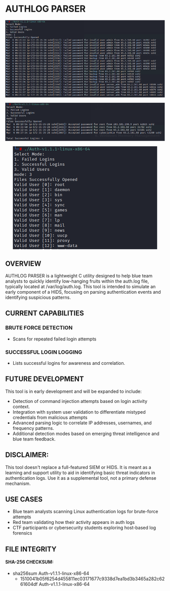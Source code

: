 # AUTHLOG PARSER

<p align="center">
  <img src="authLogParserFailedLoginsWIP.png" alt="Failed Logins">
</p>

<p align="center">
  <img src="authLogParserSuccessfulLoginsWIP.png" alt="Successful Logins">
</p>

<p align="center">
  <img src="authLogParserValidusersWIP.png" alt="Valid Users">
</p>

## OVERVIEW
AUTHLOG PARSER is a lightweight C utility designed to help blue team analysts to quickly identify low-hanging fruits within the auth.log file, typically located at /var/log/auth.log. This tool is intended to simulate an early component of a HIDS, focusing on parsing authentication events and identifying suspicious patterns.

## CURRENT CAPABILITIES
### BRUTE FORCE DETECTION
* Scans for repeated failed login attempts

### SUCCESSFUL LOGIN LOGGING
* Lists successful logins for awareness and correlation.
  
## FUTURE DEVELOPMENT
This tool is in early development and will be expanded to include:
* Detection of command injection attempts based on login activity context.
* Integration with system user validation to differentiate mistyped credentials from malicious attempts
* Advanced parsing logic to correlate IP addresses, usernames, and frequency patterns.
* Additional detection modes based on emerging threat intelligence and blue team feedback.

## DISCLAIMER:
This tool doesn't replace a full-featured SIEM or HIDS. It is meant as a learning and support utility to aid in identifying basic threat indicators in authentication logs. Use it as a supplemental tool, not a primary defense mechanism.

## USE CASES
* Blue team analysts scanning Linux authentication logs for brute-force attempts
* Red team validating how their activity appears in auth logs
* CTF participants or cybersecurity students exploring host-based log forensics

## FILE INTEGRITY

#### SHA-256 CHECKSUM: 
 - sha256sum Auth-v1.1.1-linux-x86-64
    - 1510041b05f6254d455811ec03171677c9338d7ea1bd3b3465a282c6261604df  Auth-v1.1.1-linux-x86-64
